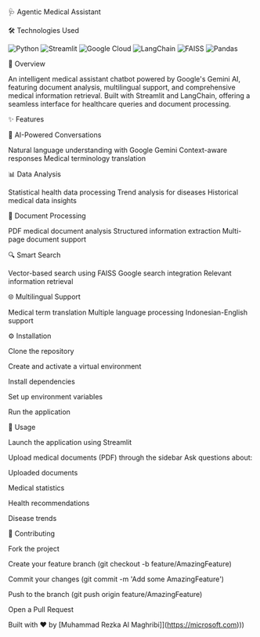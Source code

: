 🩺 Agentic Medical Assistant

🛠️ Technologies Used

<img alt="Python" src="https://img.shields.io/badge/Python-3776AB?style=for-the-badge&amp;logo=python&amp;logoColor=white">
<img alt="Streamlit" src="https://img.shields.io/badge/Streamlit-FF4B4B?style=for-the-badge&amp;logo=streamlit&amp;logoColor=white">
<img alt="Google Cloud" src="https://img.shields.io/badge/Google_Cloud-4285F4?style=for-the-badge&amp;logo=google-cloud&amp;logoColor=white">
<img alt="LangChain" src="https://img.shields.io/badge/LangChain-121D33?style=for-the-badge&amp;logo=chainlink&amp;logoColor=white">
<img alt="FAISS" src="https://img.shields.io/badge/FAISS-00ADD8?style=for-the-badge&amp;logo=facebook&amp;logoColor=white">
<img alt="Pandas" src="https://img.shields.io/badge/Pandas-150458?style=for-the-badge&amp;logo=pandas&amp;logoColor=white">

🌟 Overview

An intelligent medical assistant chatbot powered by Google's Gemini AI, featuring document analysis, multilingual support, and comprehensive medical information retrieval. Built with Streamlit and LangChain, offering a seamless interface for healthcare queries and document processing.

✨ Features

🤖 AI-Powered Conversations

Natural language understanding with Google Gemini
Context-aware responses
Medical terminology translation

📊 Data Analysis

Statistical health data processing
Trend analysis for diseases
Historical medical data insights

📄 Document Processing

PDF medical document analysis
Structured information extraction
Multi-page document support

🔍 Smart Search

Vector-based search using FAISS
Google search integration
Relevant information retrieval

🌐 Multilingual Support

Medical term translation
Multiple language processing
Indonesian-English support

⚙️ Installation

Clone the repository

Create and activate a virtual environment

Install dependencies

Set up environment variables

Run the application

🚀 Usage

Launch the application using Streamlit

Upload medical documents (PDF) through the sidebar
Ask questions about:

Uploaded documents

Medical statistics

Health recommendations

Disease trends

🤝 Contributing

Fork the project

Create your feature branch (git checkout -b feature/AmazingFeature)

Commit your changes (git commit -m 'Add some AmazingFeature')

Push to the branch (git push origin feature/AmazingFeature)

Open a Pull Request

Built with ❤️ by [Muhammad Rezka Al Maghribi]](https://microsoft.com)))
